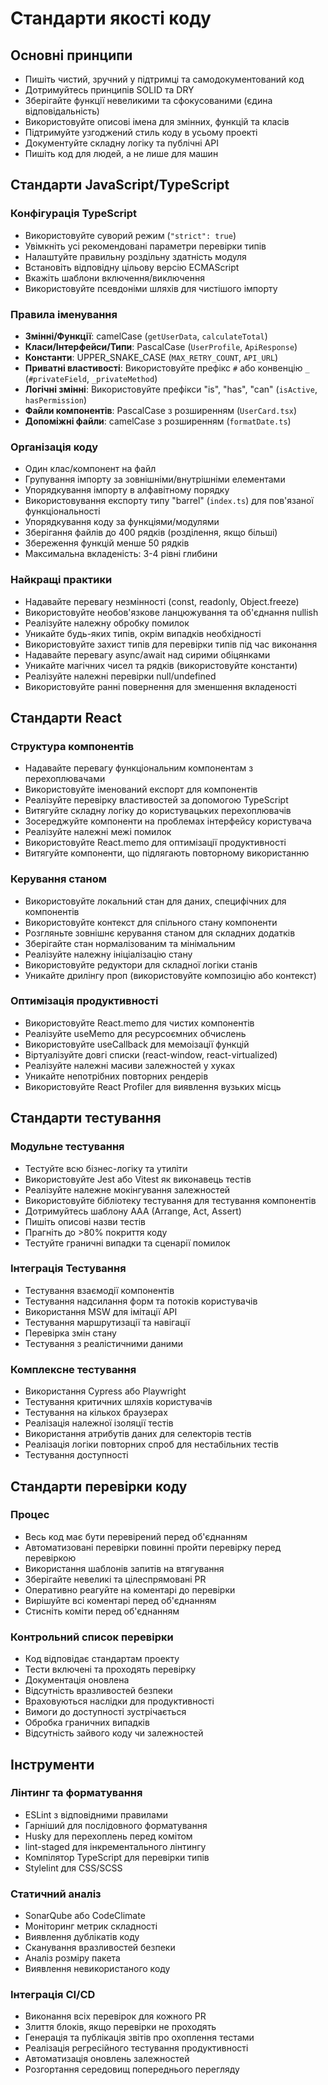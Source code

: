# Стандарти якості коду

## Основні принципи

- Пишіть чистий, зручний у підтримці та самодокументований код
- Дотримуйтесь принципів SOLID та DRY
- Зберігайте функції невеликими та сфокусованими (єдина відповідальність)
- Використовуйте описові імена для змінних, функцій та класів
- Підтримуйте узгоджений стиль коду в усьому проекті
- Документуйте складну логіку та публічні API
- Пишіть код для людей, а не лише для машин

## Стандарти JavaScript/TypeScript

### Конфігурація TypeScript

- Використовуйте суворий режим (`"strict": true`)
- Увімкніть усі рекомендовані параметри перевірки типів
- Налаштуйте правильну роздільну здатність модуля
- Встановіть відповідну цільову версію ECMAScript
- Вкажіть шаблони включення/виключення
- Використовуйте псевдоніми шляхів для чистішого імпорту

### Правила іменування

- **Змінні/Функції**: camelCase (`getUserData`, `calculateTotal`)
- **Класи/Інтерфейси/Типи**: PascalCase (`UserProfile`, `ApiResponse`)
- **Константи**: UPPER_SNAKE_CASE (`MAX_RETRY_COUNT`, `API_URL`)
- **Приватні властивості**: Використовуйте префікс `#` або конвенцію `_` (`#privateField`, `_privateMethod`)
- **Логічні змінні**: Використовуйте префікси "is", "has", "can" (`isActive`, `hasPermission`)
- **Файли компонентів**: PascalCase з розширенням (`UserCard.tsx`)
- **Допоміжні файли**: camelCase з розширенням (`formatDate.ts`)

### Організація коду

- Один клас/компонент на файл
- Групування імпорту за зовнішніми/внутрішніми елементами
- Упорядкування імпорту в алфавітному порядку
- Використовування експорту типу "barrel" (`index.ts`) для пов'язаної функціональності
- Упорядкування коду за функціями/модулями
- Зберігання файлів до 400 рядків (розділення, якщо більші)
- Збереження функцій менше 50 рядків
- Максимальна вкладеність: 3-4 рівні глибини

### Найкращі практики

- Надавайте перевагу незмінності (const, readonly, Object.freeze)
- Використовуйте необов'язкове ланцюжування та об'єднання nullish
- Реалізуйте належну обробку помилок
- Уникайте будь-яких типів, окрім випадків необхідності
- Використовуйте захист типів для перевірки типів під час виконання
- Надавайте перевагу async/await над сирими обіцянками
- Уникайте магічних чисел та рядків (використовуйте константи)
- Реалізуйте належні перевірки null/undefined
- Використовуйте ранні повернення для зменшення вкладеності

## Стандарти React

### Структура компонентів

- Надавайте перевагу функціональним компонентам з перехоплювачами
- Використовуйте іменований експорт для компонентів
- Реалізуйте перевірку властивостей за допомогою TypeScript
- Витягуйте складну логіку до користувацьких перехоплювачів
- Зосереджуйте компоненти на проблемах інтерфейсу користувача
- Реалізуйте належні межі помилок
- Використовуйте React.memo для оптимізації продуктивності
- Витягуйте компоненти, що підлягають повторному використанню

### Керування станом

- Використовуйте локальний стан для даних, специфічних для компонентів
- Використовуйте контекст для спільного стану компоненти
- Розгляньте зовнішнє керування станом для складних додатків
- Зберігайте стан нормалізованим та мінімальним
- Реалізуйте належну ініціалізацію стану
- Використовуйте редуктори для складної логіки станів
- Уникайте дрилінгу проп (використовуйте композицію або контекст)

### Оптимізація продуктивності

- Використовуйте React.memo для чистих компонентів
- Реалізуйте useMemo для ресурсоємних обчислень
- Використовуйте useCallback для мемоізації функцій
- Віртуалізуйте довгі списки (react-window, react-virtualized)
- Реалізуйте належні масиви залежностей у хуках
- Уникайте непотрібних повторних рендерів
- Використовуйте React Profiler для виявлення вузьких місць

## Стандарти тестування

### Модульне тестування

- Тестуйте всю бізнес-логіку та утиліти
- Використовуйте Jest або Vitest як виконавець тестів
- Реалізуйте належне мокінгування залежностей
- Використовуйте бібліотеку тестування для тестування компонентів
- Дотримуйтесь шаблону AAA (Arrange, Act, Assert)
- Пишіть описові назви тестів
- Прагніть до >80% покриття коду
- Тестуйте граничні випадки та сценарії помилок

### Інтеграція Тестування

- Тестування взаємодії компонентів
- Тестування надсилання форм та потоків користувачів
- Використання MSW для імітації API
- Тестування маршрутизації та навігації
- Перевірка змін стану
- Тестування з реалістичними даними

### Комплексне тестування

- Використання Cypress або Playwright
- Тестування критичних шляхів користувачів
- Тестування на кількох браузерах
- Реалізація належної ізоляції тестів
- Використання атрибутів даних для селекторів тестів
- Реалізація логіки повторних спроб для нестабільних тестів
- Тестування доступності

## Стандарти перевірки коду

### Процес

- Весь код має бути перевірений перед об'єднанням
- Автоматизовані перевірки повинні пройти перевірку перед перевіркою
- Використання шаблонів запитів на втягування
- Зберігайте невеликі та цілеспрямовані PR
- Оперативно реагуйте на коментарі до перевірки
- Вирішуйте всі коментарі перед об'єднанням
- Стисніть коміти перед об'єднанням

### Контрольний список перевірки

- Код відповідає стандартам проекту
- Тести включені та проходять перевірку
- Документація оновлена
- Відсутність вразливостей безпеки
- Враховуються наслідки для продуктивності
- Вимоги до доступності зустрічається
- Обробка граничних випадків
- Відсутність зайвого коду чи залежностей

## Інструменти

### Лінтинг та форматування

- ESLint з відповідними правилами
- Гарніший для послідовного форматування
- Husky для перехоплень перед комітом
- lint-staged для інкрементального лінтингу
- Компілятор TypeScript для перевірки типів
- Stylelint для CSS/SCSS

### Статичний аналіз

- SonarQube або CodeClimate
- Моніторинг метрик складності
- Виявлення дублікатів коду
- Сканування вразливостей безпеки
- Аналіз розміру пакета
- Виявлення невикористаного коду

### Інтеграція CI/CD

- Виконання всіх перевірок для кожного PR
- Злиття блоків, якщо перевірки не проходять
- Генерація та публікація звітів про охоплення тестами
- Реалізація регресійного тестування продуктивності
- Автоматизація оновлень залежностей
- Розгортання середовищ попереднього перегляду